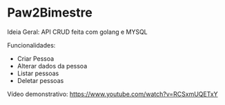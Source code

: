 # Paw2Bimestre

Ideia Geral:
API CRUD feita com golang e MYSQL

Funcionalidades:
* Criar Pessoa
* Alterar dados da pessoa
* Listar pessoas
* Deletar pessoas

Vídeo demonstrativo: 
https://www.youtube.com/watch?v=RCSxmUQETxY
